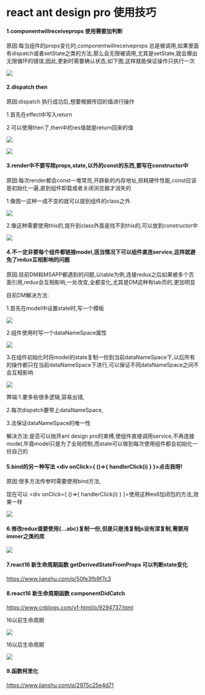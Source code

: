 # react ant design pro 使用技巧

#### 1.componentwillreceiveprops  使用需要加判断

原因:每当组件的props变化时,componentwillreceiveprops 总是被调用,如果里面有dispatch或者setState之类的方法,那么会无限被调用,尤其是setState,就会爆出无限循环的错误,因此,更新时需要确认状态,如下图,这样就能保证操作只执行一次

![](./1.png)

#### 2.dispatch then

原因:dispatch 执行成功后,想要根据传回的值进行操作

1.首先在effect中写入return

2.可以使用then了,then中的res值就是return回来的值

![](./2.png)

![](./3.png)

#### 3.render中不要写除props,state,以外的const的东西,要写在constructor中

原因:每次render都会const一堆常亮,开辟新的内存地址,损耗硬件性能,const应该是初始化一遍,直到组件卸载或者关闭浏览器才消失的

1.像图一这种一成不变的就可以提到组件的class之外

![](./4.png)

2.像这种需要使用this的,提升到class外面是找不到this的,可以放到constructor中

![](./5.png)

#### 4.不一定非要每个组件都链接model,适当情况下可以组件直连service,这样就避免了redux互相影响的问题

原因:目前DM和MSAPP都遇到的问题,以table为例,连接redux之后如果被多个页面引用,redux会互相影响,一处改变,全都变化,尤其是DM这种有tab页的,更加明显

目前DM解决方法:

1.首先在model中设置state时,写一个模板

![](./7.png)

2.组件使用时写一个dataNameSpace属性

![](./8.png)

3.在组件初始化时将model的state复制一份到当前dataNameSpace下,以后所有的操作都只在当前dataNameSpace下进行,可以保证不同dataNameSpace之间不会互相影响

![](./6.png)

弊端:1.要多些很多逻辑,容易出错,

2.每次dispatch要带上dataNameSpace,

3.法保证dataNameSpace的唯一性

解决方法:是否可以抛开ant design pro的束缚,使组件直接调用service,不再连接model,毕竟model只是为了全局控制,而state可以做到每次使用组件都会初始化一份自己的

#### 5.bind的另一种写法 <div onClick={ ()=>{ handlerClick(i) } }>点击我呀!</div>

原因:很多方法传参时需要使用bind方法,

现在可以 <div onClick={ ()=>{ handlerClick(i) } }>使用这种es6加闭包的方法,效果一样

![](./9.png)

#### 6.修改redux值要使用{...abc}复制一份,但是只是浅复制js没有深复制,需要用immer之类的库

![](./10.png)

#### 7.react16 新生命周期函数 getDerivedStateFromProps 可以判断state变化

 https://www.jianshu.com/p/50fe3fb9f7c3

#### 8.react16 新生命周期函数 componentDidCatch

https://www.cnblogs.com/yf-html/p/9294737.html

16以前生命周期

![](./11.png)

16以后生命周期

![](./12.jpg)

#### 9.函数柯里化

 https://www.jianshu.com/p/2975c25e4d71
